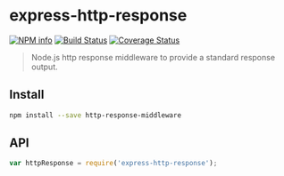 # express-http-response

[![NPM info](https://nodei.co/npm/xplain.png?downloads=true)](https://nodei.co/npm/xplain.png?downloads=true)
[![Build Status](https://travis-ci.org/danielemoraschi/express-http-response.svg)](https://travis-ci.org/danielemoraschi/express-http-response)
[![Coverage Status](https://coveralls.io/repos/danielemoraschi/express-http-response/badge.svg?branch=master&service=github)](https://coveralls.io/github/danielemoraschi/express-http-response?branch=master)

> Node.js http response middleware to provide a standard response output.

## Install

```bash
npm install --save http-response-middleware
```

## API

```js
var httpResponse = require('express-http-response');
```
